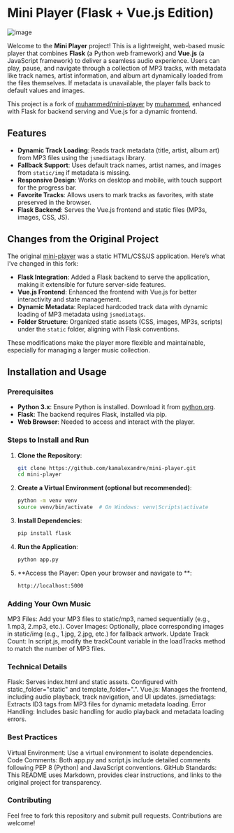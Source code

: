 # Mini Player (Flask + Vue.js Edition)
![image](https://github.com/user-attachments/assets/ed1b1191-f526-4e41-96ae-fa1e4f54d9c3)

Welcome to the **Mini Player** project! This is a lightweight, web-based music player that combines **Flask** (a Python web framework) and **Vue.js** (a JavaScript framework) to deliver a seamless audio experience. Users can play, pause, and navigate through a collection of MP3 tracks, with metadata like track names, artist information, and album art dynamically loaded from the files themselves. If metadata is unavailable, the player falls back to default values and images.

This project is a fork of [muhammed/mini-player](https://github.com/muhammed/mini-player) by [muhammed](https://github.com/muhammed), enhanced with Flask for backend serving and Vue.js for a dynamic frontend.

## Features

- **Dynamic Track Loading**: Reads track metadata (title, artist, album art) from MP3 files using the `jsmediatags` library.
- **Fallback Support**: Uses default track names, artist names, and images from `static/img` if metadata is missing.
- **Responsive Design**: Works on desktop and mobile, with touch support for the progress bar.
- **Favorite Tracks**: Allows users to mark tracks as favorites, with state preserved in the browser.
- **Flask Backend**: Serves the Vue.js frontend and static files (MP3s, images, CSS, JS).

## Changes from the Original Project

The original [mini-player](https://github.com/muhammed/mini-player) was a static HTML/CSS/JS application. Here’s what I’ve changed in this fork:

- **Flask Integration**: Added a Flask backend to serve the application, making it extensible for future server-side features.
- **Vue.js Frontend**: Enhanced the frontend with Vue.js for better interactivity and state management.
- **Dynamic Metadata**: Replaced hardcoded track data with dynamic loading of MP3 metadata using `jsmediatags`.
- **Folder Structure**: Organized static assets (CSS, images, MP3s, scripts) under the `static` folder, aligning with Flask conventions.

These modifications make the player more flexible and maintainable, especially for managing a larger music collection.


## Installation and Usage


### Prerequisites
- **Python 3.x**: Ensure Python is installed. Download it from [python.org](https://www.python.org/downloads/).
- **Flask**: The backend requires Flask, installed via pip.
- **Web Browser**: Needed to access and interact with the player.


### Steps to Install and Run


1. **Clone the Repository**:
   ```bash
   git clone https://github.com/kamalexandre/mini-player.git
   cd mini-player


2. **Create a Virtual Environment (optional but recommended)**:
   ```bash
   python -m venv venv
   source venv/bin/activate  # On Windows: venv\Scripts\activate


3. **Install Dependencies**:
   ```bash
   pip install flask


4. **Run the Application**:
   ```bash
   python app.py


6. **Access the Player: Open your browser and navigate to **:
   ```bash
   http://localhost:5000


### Adding Your Own Music


MP3 Files: Add your MP3 files to static/mp3, named sequentially (e.g., 1.mp3, 2.mp3, etc.).
Cover Images: Optionally, place corresponding images in static/img (e.g., 1.jpg, 2.jpg, etc.) for fallback artwork.
Update Track Count: In script.js, modify the trackCount variable in the loadTracks method to match the number of MP3 files.


### Technical Details

Flask: Serves index.html and static assets. Configured with static_folder="static" and template_folder=".".
Vue.js: Manages the frontend, including audio playback, track navigation, and UI updates.
jsmediatags: Extracts ID3 tags from MP3 files for dynamic metadata loading.
Error Handling: Includes basic handling for audio playback and metadata loading errors.


### Best Practices
Virtual Environment: Use a virtual environment to isolate dependencies.
Code Comments: Both app.py and script.js include detailed comments following PEP 8 (Python) and JavaScript conventions.
GitHub Standards: This README uses Markdown, provides clear instructions, and links to the original project for transparency.

### Contributing
Feel free to fork this repository and submit pull requests. Contributions are welcome!
